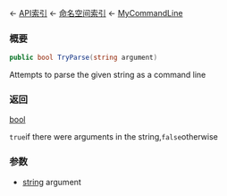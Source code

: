← [API索引](Api-Index) ← [命名空间索引](Namespace-Index) ← [MyCommandLine](VRage.Game.ModAPI.Ingame.Utilities.MyCommandLine)

### 概要

```csharp
public bool TryParse(string argument)
```

Attempts to parse the given string as a command line

### 返回

[bool](https://docs.microsoft.com/en-us/dotnet/api/System.Boolean?view=netframework-4.6)

`true`if there were arguments in the string,`false`otherwise

### 参数

* [string](https://docs.microsoft.com/en-us/dotnet/api/System.String?view=netframework-4.6) argument

